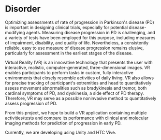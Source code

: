 # Disorder

Optimizing assessments of rate of progression in Parkinson's disease (PD) is important in designing clinical trials, 
especially for potential disease-modifying agents. Measuring disease progression in PD is challenging, and a 
variety of tests have been employed for this purpose, including measures of impairment, disability, and 
quality of life. Nevertheless, a consistently reliable, easy to use measure of disease progression remains 
elusive, particularly for assessment in the earliest stages of the disease.

Virtual Reality (VR) is an innovative technology that presents the user with interactive, realistic, 
computer-generated, three-dimensional images. VR enables participants to perform tasks in custom, fully 
interactive environments that closely resemble activities of daily living. VR also allows for precise tracking 
of participant's extremities and head to quantitatively assess movement abnormalities such as bradykinesia and 
tremor, both cardinal symptoms of PD, and dyskinesia, a side effect of PD therapy. Therefore, VR may serve as a
possible noninvasive method to quantitatively assess progression of PD.

From this project, we hope to build a VR application containing multiple activities/tests and compare its performance 
with clinical and molecular imaging methods for prediction of progression in early PD.

Currently, we are developing using Unity and HTC Vive.
